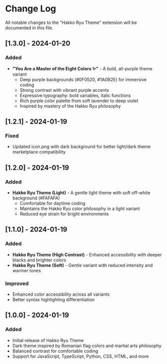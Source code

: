 # Change Log

All notable changes to the "Hakko Ryu Theme" extension will be documented in this file.

## [1.3.0] - 2024-01-20

### Added

- **"You Are a Master of the Eight Colors ✨"** - A bold, all-purple theme variant
  - Deep purple backgrounds (#0F0520, #1A0B2E) for immersive coding
  - Strong contrast with vibrant purple accents
  - Expressive typography: bold variables, italic functions
  - Rich purple color palette from soft lavender to deep violet
  - Inspired by mastery of the Hakko Ryu philosophy

## [1.2.1] - 2024-01-19

### Fixed

- Updated icon.png with dark background for better light/dark theme marketplace compatibility

## [1.2.0] - 2024-01-19

### Added

- **Hakko Ryu Theme (Light)** - A gentle light theme with soft off-white background (#FAFAFA)
  - Comfortable for daytime coding
  - Maintains the Hakko Ryu color philosophy in a light variant
  - Reduced eye strain for bright environments

## [1.1.0] - 2024-01-19

### Added

- **Hakko Ryu Theme (High Contrast)** - Enhanced accessibility with deeper blacks and brighter colors
- **Hakko Ryu Theme (Soft)** - Gentle variant with reduced intensity and warmer tones

### Improved

- Enhanced color accessibility across all variants
- Better syntax highlighting differentiation

## [1.0.0] - 2024-01-19

### Added

- Initial release of Hakko Ryu Theme
- Dark theme inspired by Romanian flag colors and martial arts philosophy
- Balanced contrast for comfortable coding
- Support for JavaScript, TypeScript, Python, CSS, HTML, and more
